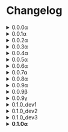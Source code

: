# Changelog

<details><summary>0.0.0α</summary>
Inital release
</details>

<details><summary>0.0.1α</summary>
Added a template for the basic structure of the Antiauto Programs, changed emoji wrapper to {}, added support for wrapping strings and newlines, added characters for gamepad symbols (completing the full character set), created an image converter, fixed framerate issues, and added more experiments.
</details>

<details><summary>0.0.2α</summary>
Added many new functions for the display (mouse support, update with clear, panic), added panic for audio, added support for characters to be vertically flipped and removed the mini-alphabet in the chars.txt file (freeing up a whopping 57 characters), reverted the gamepad button characters, added mouse button characters and the horizontal arrow, added characters demo & a character map updater tool. I'm hoping to update the OS a lot more so that it doesn't copy the VectorMaster.
</details>

<details><summary>0.0.3α</summary>
Fixed the mouse position handling, added characters for curly brackets, added methods in the parser for getting mouse buttons and keys pressed down, removed some unused parser keys, added a basic paint program demo, added more experiments, refactored some code, updated comments, added mouse control to the file explorer, and added many new methods of drawing to the display (rect, circle, and triangle).
</details>

<details><summary>0.0.4α</summary>
Made it so that the notepad saves .aat (AntiAuto Text) files instead of .txt, tweaked and made some minor changes to some demos, added new characters, redid paint app (saves .aai files (antiauto image)), added some more options to settings, added click events to the parser, outline support for rects, and added icons in the file explorer.
</details>

<details><summary>0.0.5α</summary>
Realized that -1 for the color index creates a transparent effect, added support for GIFs and APNGs in the sprite creator, completely redid the tobyfox demo (Now called deltarune_battle), and made more experiments.
</details>

<details><summary>0.0.6α</summary>
Updated characters (and fixed some flipped ones in the process), shrunk gitignore, refactored some code and demos, added Webp support for the sprite creator, added experiments, and added file sizes to the file explorer.
</details>

<details><summary>0.0.7α</summary>Added what probably is the worst browser ever, support for brackets for color formatting in draw_string(): <b>[bg, fg], [e] (This doesn't effect past functions using the color1/color2 arguments)</b>, removed the need to add the resize handler to scripts, tweaked the notepad a bit, added some support for Vectormaster (Although the coordinate systems will need to be translated), added RLE to the paint program and sprite creator, added another experiment, and added more characters.
</details>

<details><summary>0.0.8α</summary>
Added the ability to draw images with the draw_aai() function (it needs x, y, width, height, and file path.) Renamed the sprite creator to aaiCreator.py and added the ability to get the raw RLE data (normal aai data), updated the draw_string() function, added a 64x64 mode to the paint app, hid the file extensions in the file explorer (can be shown by pressing E), and updated/changed some experiments.
<h4>0.0.8α Info!</h4>
Since the new method of drawing aai images need a path, it is reccomended that you have your program in a folder, with a script and your images in it, so that the images don't fill up disk/
</details>

<details><summary>0.0.9α</summary>
Updated the file explorer UI, limited the amount of items in a folder to 9, removed the need to include the special key (it now gets added during the parsing process), removed an experiment, renamed colors.hex to colors.txt, updated the .aai format ("aai_WxH_DATADATADATA..."), updated the character map, and tweaked some demos. Close to 1.0!
</details>

<details><summary>0.0.9β</summary>
Added a cursor, made a changelog, removed most experiments.
</details>

<details><summary>0.0.9γ</summary>
Removed corruption stuff, updated some demos, reverted .aam stuff (I have no idea how to handle it yet).

Some app package stuff that has .aai, .aam, and .aap all in one file like an archive may possibly be coming soon.
</details>

<details><summary>0.1.0_dev1</summary>
<h3> Welcome to the first 0.1.0 dev test! </h3>
<h4>What's new:</h4>
Added the ability to change the color palette to different Antiauto models (and changed things like the aai creator to handle that), added audio.rest(), made settings now a json file.
<br>To get a setting, make an instance and use 
<pre>settings_instance.settings.get("setting")</pre>to get a setting.
<br>Also changed the cursor to an aai image, added a directory for games (comes with pong), and moved the deltarune battle thing into it, and added a BIOS.</br>
</details>

<details><summary>0.1.0_dev2</summary>
<h3>Development test (versions with _devX at the end) will now not use the bios, play the startup jingle, and show the splash.</h3>
<h4>What's new:</h4>
Preparation for desktop, added ghosting/refreshing to supported models, updated aai format again (AAI_WxH_#F(newline)DATADATADATA(newline)DATADATADATA...), moved browser into experimental, changed the pxo folder to "pixelorama" and added the json color palette for image editing, updated template, added experiments, added a frame counter (screen.frame), and updated pong.
</details>

<details><summary>0.1.0_dev3</summary>
<h4>What's new:</h4>
<b>This will probably be the last "dev" version before 0.1.0. (unless I change my mind)</b>

Added memory usage and aai cache display in the emulator settings, improved performance in drawing aai images, changed the "gateway" splash, refactored a little bit, removed the desktop stuff in favor of a settings app (the desktop stuff was a little useless, and wallpapers are now splashes), added user settings that goes with the settings app to change the color scheme and splash screen, added an emergency clear shortcut (ctrl + f4), and added a custom cursor system with draw_cursor().
</details>

<details><summary><b>0.1.0α</b></summary>
<h4>What's new:</h4>
A summary of the dev versions:
<br><b>Dev1</b>: Model system, BIOS, games folder (with pong), and json settings.</br>
<br><b>Dev2</b>: Ghosting, aai update, splash screens, frame counter, more experiments.</br>
<br><b>Dev3</b>: Settings app & user settings, emergency clear hotkey, custom cursors, performance improvements.
<br><h3>0.1.0α Changes</h3></br>
Added an expansion system (comes with a 3d module and a somewhat working game), easier shortcuts for running (run.bat), requirements.txt, updated a lot of drawing methods (most positions use tuples now), relative mouse motion, and added lots and lots of docstrings.
<br><b>The Sample system is being discontinued. For now, beeper is the only function that can play audio. A new waveform system in place is being developed.</b></br>
</details>
